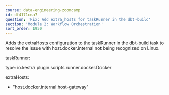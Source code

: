 ```yaml
---
course: data-engineering-zoomcamp
id: df4171cea7
question: 'Fix: Add extra_hosts for taskRunner in the dbt-build'
section: 'Module 2: Workflow Orchestration'
sort_order: 1950
---
```


Adds the extraHosts configuration to the taskRunner in the dbt-build task to resolve the issue with host.docker.internal not being recognized on Linux.

taskRunner:

type: io.kestra.plugin.scripts.runner.docker.Docker

extraHosts:

- "host.docker.internal:host-gateway"


